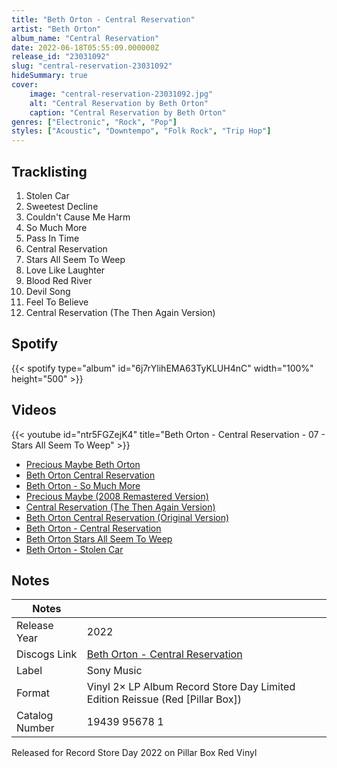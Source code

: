 ```yaml
---
title: "Beth Orton - Central Reservation"
artist: "Beth Orton"
album_name: "Central Reservation"
date: 2022-06-18T05:55:09.000000Z
release_id: "23031092"
slug: "central-reservation-23031092"
hideSummary: true
cover:
    image: "central-reservation-23031092.jpg"
    alt: "Central Reservation by Beth Orton"
    caption: "Central Reservation by Beth Orton"
genres: ["Electronic", "Rock", "Pop"]
styles: ["Acoustic", "Downtempo", "Folk Rock", "Trip Hop"]
---
```


## Tracklisting
1. Stolen Car
2. Sweetest Decline
3. Couldn't Cause Me Harm
4. So Much More
5. Pass In Time
6. Central Reservation
7. Stars All Seem To Weep
8. Love Like Laughter
9. Blood Red River
10. Devil Song
11. Feel To Believe
12. Central Reservation (The Then Again Version)


## Spotify
{{< spotify type="album" id="6j7rYlihEMA63TyKLUH4nC" width="100%" height="500" >}}



## Videos
{{< youtube id="ntr5FGZejK4" title="Beth Orton - Central Reservation - 07 - Stars All Seem To Weep" >}}
- [Precious Maybe  Beth Orton](https://www.youtube.com/watch?v=Asbh1Arz5FM)
- [Beth Orton Central Reservation](https://www.youtube.com/watch?v=vHqB8xuNfB8)
- [Beth Orton - So Much More](https://www.youtube.com/watch?v=6h5OkCHsFuI)
- [Precious Maybe (2008 Remastered Version)](https://www.youtube.com/watch?v=wK_jBepeifE)
- [Central Reservation (The Then Again Version)](https://www.youtube.com/watch?v=WF2qiMDif1Q)
- [Beth Orton Central Reservation (Original Version)](https://www.youtube.com/watch?v=7hrWbUKpQmA)
- [Beth Orton - Central Reservation](https://www.youtube.com/watch?v=Th3gkE_sP9k)
- [Beth Orton Stars All Seem To Weep](https://www.youtube.com/watch?v=TSGmahdU890)
- [Beth Orton - Stolen Car](https://www.youtube.com/watch?v=uJ35dnfYKrQ)

## Notes
| Notes          |             |
| ---------------| ----------- |
| Release Year   | 2022 |
| Discogs Link   | [Beth Orton - Central Reservation](https://www.discogs.com/release/23031092-Beth-Orton-Central-Reservation) |
| Label          | Sony Music |
| Format         | Vinyl 2× LP Album Record Store Day Limited Edition Reissue (Red [Pillar Box]) |
| Catalog Number | 19439 95678 1 |

Released for Record Store Day 2022 on Pillar Box Red Vinyl


